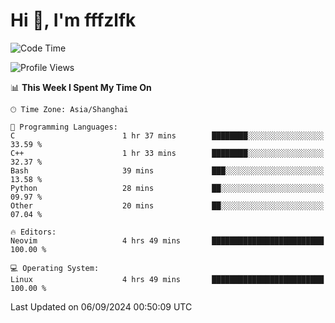 # Hi 👋, I'm fffzlfk

<!--START_SECTION:waka-->
![Code Time](http://img.shields.io/badge/Code%20Time-964%20hrs%2057%20mins-blue)

![Profile Views](http://img.shields.io/badge/Profile%20Views-0-blue)

📊 **This Week I Spent My Time On** 

```text
🕑︎ Time Zone: Asia/Shanghai

💬 Programming Languages: 
C                        1 hr 37 mins        ████████░░░░░░░░░░░░░░░░░   33.59 % 
C++                      1 hr 33 mins        ████████░░░░░░░░░░░░░░░░░   32.37 % 
Bash                     39 mins             ███░░░░░░░░░░░░░░░░░░░░░░   13.58 % 
Python                   28 mins             ██░░░░░░░░░░░░░░░░░░░░░░░   09.97 % 
Other                    20 mins             ██░░░░░░░░░░░░░░░░░░░░░░░   07.04 % 

🔥 Editors: 
Neovim                   4 hrs 49 mins       █████████████████████████   100.00 % 

💻 Operating System: 
Linux                    4 hrs 49 mins       █████████████████████████   100.00 % 
```


 Last Updated on 06/09/2024 00:50:09 UTC
<!--END_SECTION:waka-->
